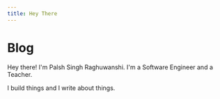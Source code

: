 ```yaml
---
title: Hey There
---
```


# Blog

Hey there! I'm Palsh Singh Raghuwanshi.
I'm a Software Engineer and a Teacher.

I build things and I write about things.